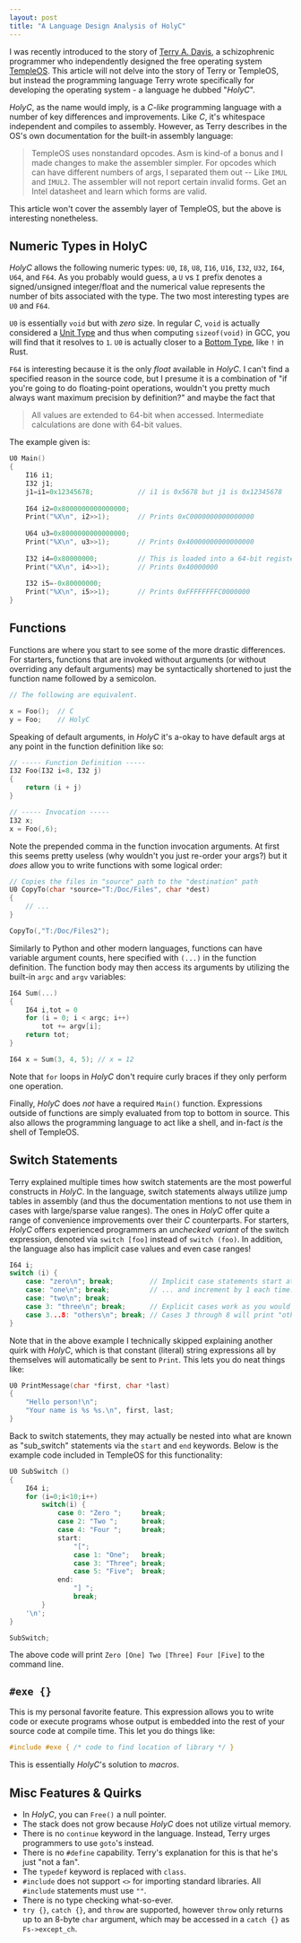 ```yaml
---
layout: post
title: "A Language Design Analysis of HolyC"
---
```


I was recently introduced to the story of [Terry A. Davis](https://en.wikipedia.org/wiki/Terry_A._Davis), a schizophrenic programmer who independently designed the free operating system [TempleOS](https://en.wikipedia.org/wiki/TempleOS). This article will not delve into the story of Terry or TempleOS, but instead the programming language Terry wrote specifically for developing the operating system - a language he dubbed "_HolyC_".

_HolyC_, as the name would imply, is a _C-like_ programming language with a number of key differences and improvements. Like _C_, it's whitespace independent and compiles to assembly. However, as Terry describes in the OS's own documentation for the built-in assembly language:

> TempleOS uses nonstandard opcodes. Asm is kind-of a bonus and I made changes to make the assembler simpler. For opcodes which can have different numbers of args, I separated them out -- Like `IMUL` and `IMUL2`. The assembler will not report certain invalid forms. Get an Intel datasheet and learn which forms are valid.

This article won't cover the assembly layer of TempleOS, but the above is interesting nonetheless.

## Numeric Types in HolyC

_HolyC_ allows the following numeric types: `U0`, `I8`, `U8`, `I16`, `U16`, `I32`, `U32`, `I64`, `U64`, and `F64`. As you probably would guess, a `U` vs `I` prefix denotes a signed/unsigned integer/float and the numerical value represents the number of bits associated with the type. The two most interesting types are `U0` and `F64`. 

`U0` is essentially `void` but with _zero_ size. In regular _C_, `void` is actually considered a [Unit Type](https://en.wikipedia.org/wiki/Unit_type) and thus when computing `sizeof(void)` in GCC, you will find that it resolves to `1`. `U0` is actually closer to a [Bottom Type](https://en.wikipedia.org/wiki/Bottom_type), like `!` in Rust.

`F64` is interesting because it is the only _float_ available in _HolyC_. I can't find a specified reason in the source code, but I presume it is a combination of "if you're going to do floating-point operations, wouldn't you pretty much always want maximum precision by definition?" and maybe the fact that 

> All values are extended to 64-bit when accessed. Intermediate calculations are done with 64-bit values.

The example given is:

```c
U0 Main()
{
    I16 i1;
    I32 j1;
    j1=i1=0x12345678;           // i1 is 0x5678 but j1 is 0x12345678
    
    I64 i2=0x8000000000000000;
    Print("%X\n", i2>>1);       // Prints 0xC0000000000000000
    
    U64 u3=0x8000000000000000;
    Print("%X\n", u3>>1);       // Prints 0x40000000000000000
    
    I32 i4=0x80000000;          // This is loaded into a 64-bit register variable.
    Print("%X\n", i4>>1);       // Prints 0x40000000
    
    I32 i5=-0x80000000;
    Print("%X\n", i5>>1);       // Prints 0xFFFFFFFFC0000000
}
```

## Functions

Functions are where you start to see some of the more drastic differences. For starters, functions that are invoked without arguments (or without overriding any default arguments) may be syntactically shortened to just the function name followed by a semicolon.

```c
// The following are equivalent.

x = Foo();  // C
y = Foo;    // HolyC
```

Speaking of default arguments, in _HolyC_ it's a-okay to have default args at any point in the function definition like so:

```c
// ----- Function Definition -----
I32 Foo(I32 i=8, I32 j)
{
    return (i + j)
}

// ----- Invocation -----
I32 x;
x = Foo(,6);
```

Note the prepended comma in the function invocation arguments. At first this seems pretty useless (why wouldn't you just re-order your args?) but it _does_ allow you to write functions with some logical order:

```c
// Copies the files in "source" path to the "destination" path
U0 CopyTo(char *source="T:/Doc/Files", char *dest)
{
    // ...
}

CopyTo(,"T:/Doc/Files2");
```

Similarly to Python and other modern languages, functions can have variable argument counts, here specified with `(...)` in the function definition. The function body may then access its arguments by utilizing the built-in `argc` and `argv` variables:

```c
I64 Sum(...)
{
    I64 i,tot = 0
    for (i = 0; i < argc; i++)
        tot += argv[i];
    return tot;
}

I64 x = Sum(3, 4, 5); // x = 12
```

Note that `for` loops in _HolyC_ don't require curly braces if they only perform one operation.

Finally, _HolyC_ does _not_ have a required `Main()` function. Expressions outside of functions are simply evaluated from top to bottom in source. This also allows the programming language to act like a shell, and in-fact _is_ the shell of TempleOS.

## Switch Statements

Terry explained multiple times how switch statements are the most powerful constructs in _HolyC_. In the language, switch statements always utilize jump tables in assembly (and thus the documentation mentions to not use them in cases with large/sparse value ranges). The ones in _HolyC_ offer quite a range of convenience improvements over their _C_ counterparts. For starters, _HolyC_ offers experienced programmers an _unchecked variant_ of the switch expression, denoted via `switch [foo]` instead of `switch (foo)`. In addition, the language also has implicit case values and even case ranges!

```c
I64 i;
switch (i) {
    case: "zero\n"; break;         // Implicit case statements start at 0
    case: "one\n"; break;          // ... and increment by 1 each time.
    case: "two\n"; break;
    case 3: "three\n"; break;      // Explicit cases work as you would expect.
    case 3...8: "others\n"; break; // Cases 3 through 8 will print "others\n".
}
```

Note that in the above example I technically skipped explaining another quirk with _HolyC_, which is that constant (literal) string expressions all by themselves will automatically be sent to `Print`. This lets you do neat things like:

```c
U0 PrintMessage(char *first, char *last)
{
    "Hello person!\n";
    "Your name is %s %s.\n", first, last;
}
```

Back to switch statements, they may actually be nested into what are known as "sub_switch" statements via the `start` and `end` keywords. Below is the example code included in TempleOS for this functionality:

```c
U0 SubSwitch ()
{
    I64 i;
    for (i=0;i<10;i++)
        switch(i) {
            case 0: "Zero ";     break;
            case 2: "Two ";      break;
            case 4: "Four ";     break;
            start:
                "[";
                case 1: "One";   break;
                case 3: "Three"; break;
                case 5: "Five";  break;
            end:
                "] ";
                break;
        }
    '\n';
}

SubSwitch;
```

The above code will print `Zero [One] Two [Three] Four [Five]` to the command line.

## `#exe {}`

This is my personal favorite feature. This expression allows you to write code or execute programs whose output is embedded into the rest of your source code at compile time. This let you do things like:

```c
#include #exe { /* code to find location of library */ }
```

This is essentially _HolyC_'s solution to _macros_.

## Misc Features & Quirks

* In _HolyC_, you can `Free()` a null pointer.
* The stack does not grow because _HolyC_ does not utilize virtual memory.
* There is no `continue` keyword in the language. Instead, Terry urges programmers to use `goto`'s instead.
* There is no `#define` capability. Terry's explanation for this is that he's just "not a fan".
* The `typedef` keyword is replaced with `class`.
* `#include` does not support `<>` for importing standard libraries. All `#include` statements must use `""`.
* There is no type checking what-so-ever.
* `try {}`, `catch {}`, and `throw` are supported, however `throw` only returns up to an 8-byte `char` argument, which may be accessed in a `catch {}` as `Fs->except_ch`.
